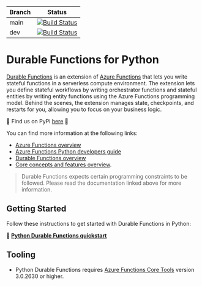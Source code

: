 |Branch|Status|
|---|---|
|main|[![Build Status](https://azfunc.visualstudio.com/Azure%20Functions/_apis/build/status/Azure.azure-functions-durable-python?branchName=main)](https://azfunc.visualstudio.com/Azure%20Functions/_build/latest?definitionId=58&branchName=main)|
|dev|[![Build Status](https://azfunc.visualstudio.com/Azure%20Functions/_apis/build/status/Azure.azure-functions-durable-python?branchName=dev)](https://azfunc.visualstudio.com/Azure%20Functions/_build/latest?definitionId=58&branchName=dev)|

# Durable Functions for Python

 [Durable Functions](https://docs.microsoft.com/en-us/azure/azure-functions/durable/durable-functions-overview) is an extension of [Azure Functions](https://docs.microsoft.com/en-us/azure/azure-functions/functions-overview) that lets you write stateful functions in a serverless compute environment. The extension lets you define stateful workflows by writing orchestrator functions and stateful entities by writing entity functions using the Azure Functions programming model. Behind the scenes, the extension manages state, checkpoints, and restarts for you, allowing you to focus on your business logic.

 🐍  Find us on PyPi [here](https://pypi.org/project/azure-functions-durable/) 🐍   


You can find more information at the following links:

* [Azure Functions overview](https://docs.microsoft.com/en-us/azure/azure-functions/functions-overview)
* [Azure Functions Python developers guide](https://docs.microsoft.com/en-us/azure/azure-functions/functions-reference-python)
* [Durable Functions overview](https://docs.microsoft.com/en-us/azure/azure-functions/durable/durable-functions-overview?tabs=python)
* [Core concepts and features overview](https://docs.microsoft.com/en-us/azure/azure-functions/durable/durable-functions-types-features-overview).

> Durable Functions expects certain programming constraints to be followed. Please read the documentation linked above for more information.

## Getting Started

Follow these instructions to get started with Durable Functions in Python:

**🚀 [Python Durable Functions quickstart](https://docs.microsoft.com/azure/azure-functions/durable/quickstart-python-vscode)**

## Tooling

* Python Durable Functions requires [Azure Functions Core Tools](https://docs.microsoft.com/en-us/azure/azure-functions/functions-run-local) version 3.0.2630 or higher.
